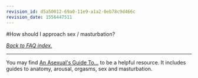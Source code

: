 ```yaml
---
revision_id: d5a50012-69a0-11e9-a1a2-0eb78c9d466c
revision_date: 1556447511
---
```


#How should I approach sex / masturbation?

[*Back to FAQ index.*](https://www.reddit.com/r/asexuality/wiki/faq)

---

You may find [An Asexual's Guide To...](https://www.asexualityarchive.com/an-asexuals-guide-to/) to be a helpful resource. It includes guides to anatomy, arousal, orgasms, sex and masturbation.